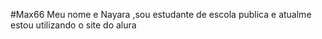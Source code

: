 #Max66
Meu nome e Nayara ,sou estudante de escola publica e atualme estou utilizando o site do alura
